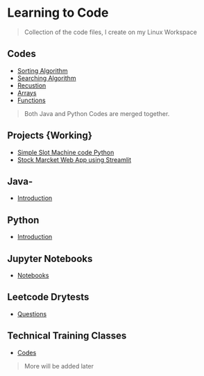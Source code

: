 # Learning to Code

> Collection of the code files, I create on my Linux Workspace

## Codes

- [Sorting Algorithm](Sorting)
- [Searching Algorithm](Searching)
- [Recustion](Recursion)
- [Arrays](Arrays)
- [Functions](Functions)

> Both Java and Python Codes are merged together.

## Projects {Working}

- [Simple Slot Machine code Python](Projects/SlotMachine.py)
- [Stock Marcket Web App using Streamlit](Projects/StockPriceWebApp.py)

## Java-

- [Introduction](HelloJava.java)

## Python

- [Introduction](HelloPython.py)

## Jupyter Notebooks

- [Notebooks](Jupyter_Notebooks)

## Leetcode Drytests

- [Questions](Leetcode)

## Technical Training Classes

- [Codes](Technical_Training)

> More will be added later